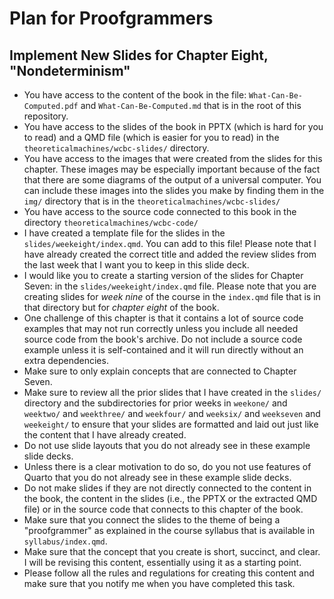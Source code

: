 # Plan for Proofgrammers

## Implement New Slides for Chapter Eight, "Nondeterminism"

- You have access to the content of the book in the file:
`What-Can-Be-Computed.pdf` and `What-Can-Be-Computed.md` that is in the root of
this repository.
- You have access to the slides of the book in PPTX (which is hard for you to
read) and a QMD file (which is easier for you to read) in the
`theoreticalmachines/wcbc-slides/` directory.
- You have access to the images that were created from the slides for this
chapter. These images may be especially important because of the fact that
there are some diagrams of the output of a universal computer. You can include
these images into the slides you make by finding them in the `img/` directory
that is in the `theoreticalmachines/wcbc-slides/`
- You have access to the source code connected to this book in the directory
`theoreticalmachines/wcbc-code/`
- I have created a template file for the slides in the
`slides/weekeight/index.qmd`. You can add to this file! Please note that I have
already created the correct title and added the review slides from the last
week that I want you to keep in this slide deck.
- I would like you to create a starting version of the slides for Chapter
Seven: in the `slides/weekeight/index.qmd` file. Please note that you are
creating slides for _week nine_ of the course in the `index.qmd` file that is
in that directory but for _chapter eight_ of the book.
- One challenge of this chapter is that it contains a lot of source code
examples that may not run correctly unless you include all needed source code
from the book's archive. Do not include a source code example unless it is
self-contained and it will run directly without an extra dependencies.
- Make sure to only explain concepts that are connected to Chapter Seven.
- Make sure to review all the prior slides that I have created in the `slides/`
directory and the subdirectories for prior weeks in `weekone/` and `weektwo/`
and `weekthree/` and `weekfour/` and `weeksix/` and `weekseven` and
`weekeight/` to ensure that your slides are formatted and laid out just like
the content that I have already created.
- Do not use slide layouts that you do not already see in these example
slide decks.
- Unless there is a clear motivation to do so, do you not use features of
Quarto that you do not already see in these example slide decks.
- Do not make slides if they are not directly connected to the content in the
book, the content in the slides (i.e., the PPTX or the extracted QMD file) or
in the source code that connects to this chapter of the book.
- Make sure that you connect the slides to the theme of being a "proofgrammer"
as explained in the course syllabus that is available in `syllabus/index.qmd`.
- Make sure that the concept that you create is short, succinct, and clear. I
will be revising this content, essentially using it as a starting point.
- Please follow all the rules and regulations for creating this content and
make sure that you notify me when you have completed this task.
